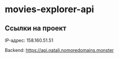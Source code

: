 # movies-explorer-api

## Ссылки на проект

IP-адрес: 158.160.51.51

Backend: https://api.natali.nomoredomains.monster